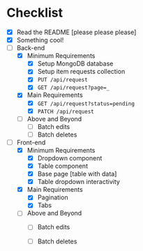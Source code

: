 # Checklist

<!-- Make sure you fill out this checklist with what you've done before submitting! -->

- [x] Read the README [please please please]
- [x] Something cool!
- [ ] Back-end
  - [x] Minimum Requirements
    - [x] Setup MongoDB database
    - [x] Setup item requests collection
    - [x] `PUT /api/request`
    - [x] `GET /api/request?page=_`
  - [x] Main Requirements
    - [x] `GET /api/request?status=pending`
    - [x] `PATCH /api/request`
  - [ ] Above and Beyond
    - [ ] Batch edits
    - [ ] Batch deletes
- [ ] Front-end
  - [x] Minimum Requirements
    - [x] Dropdown component
    - [x] Table component
    - [x] Base page [table with data]
    - [x] Table dropdown interactivity
  - [x] Main Requirements
    - [x] Pagination
    - [x] Tabs
  - [ ] Above and Beyond
    - [ ] Batch edits
    - [ ] Batch deletes

